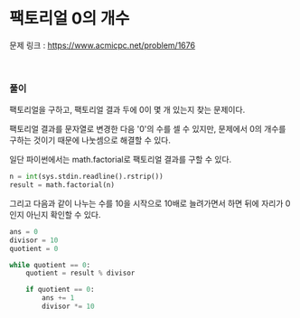 팩토리얼 0의 개수
===

문제 링크 : https://www.acmicpc.net/problem/1676

<br>

### 풀이

팩토리얼을 구하고, 팩토리얼 결과 두에 0이 몇 개 있는지 찾는 문제이다.

팩토리얼 결과를 문자열로 변경한 다음 '0'의 수를 셀 수 있지만, 문제에서 0의 개수를 구하는 것이기 때문에 나눗셈으로 해결할 수 있다.

일단 파이썬에서는 math.factorial로 팩토리얼 결과를 구할 수 있다.

```Python
n = int(sys.stdin.readline().rstrip())
result = math.factorial(n)
```

그리고 다음과 같이 나누는 수를 10을 시작으로 10배로 늘려가면서 하면 뒤에 자리가 0인지 아닌지 확인할 수 있다.

```Python
ans = 0
divisor = 10
quotient = 0

while quotient == 0:
    quotient = result % divisor

    if quotient == 0:
        ans += 1
        divisor *= 10
```